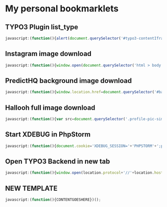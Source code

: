 # My personal bookmarklets

## TYPO3 Plugin list_type
```javascript
javascript:(function(){alert(document.querySelector('#typo3-contentIframe').contentWindow.document.body.querySelector("select[name*='list_type']").value);})()
```

## Instagram image download
```javascript
javascript:(function(){window.open(document.querySelector('html > body > div > div > div > div > article > div > div > div > div > img').src,'_blank');})();
```

## PredictHQ background image download
```javascript
javascript:(function(){window.location.href=document.querySelector('#background').style.backgroundImage.slice(5,-2);})();
```

## Hallooh full image download
```javascript
javascript:(function(){var src=document.querySelector('.profile-pic-similar .profile-pic').src;window.open(src.substring(0,src.indexOf('?'))+'?ixlib=php-1.1.0','_blank');})();
```

## Start XDEBUG in PhpStorm
```javascript
javascript:(function(){document.cookie='XDEBUG_SESSION='+'PHPSTORM'+';path=/;';})()
```

## Open TYPO3 Backend in new tab
```javascript
javascript:(function(){window.open(location.protocol+'//'+location.host+'/typo3/','_blank');})();
```

## NEW TEMPLATE
```javascript
javascript:(function(){CONTENTGOESHERE})();
```
